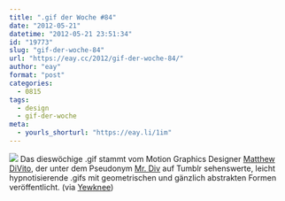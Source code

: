 ```yaml
---
title: ".gif der Woche #84"
date: "2012-05-21"
datetime: "2012-05-21 23:51:34"
id: "19773"
slug: "gif-der-woche-84"
url: "https://eay.cc/2012/gif-der-woche-84/"
author: "eay"
format: "post"
categories:
  - 0815
tags:
  - design
  - gif-der-woche
meta:
  - yourls_shorturl: "https://eay.li/1im"
---
```


![](https://eay.cc/uploads/2012/mrdiv.gif) Das dieswöchige .gif stammt vom Motion Graphics Designer [Matthew DiVito](http://cargocollective.com/matthewdivito/), der unter dem Pseudonym [Mr. Div](http://mrdiv.tumblr.com/) auf Tumblr sehenswerte, leicht hypnotisierende .gifs mit geometrischen und gänzlich abstrakten Formen veröffentlicht. (via [Yewknee](http://yewknee.com/blog/14355/))

